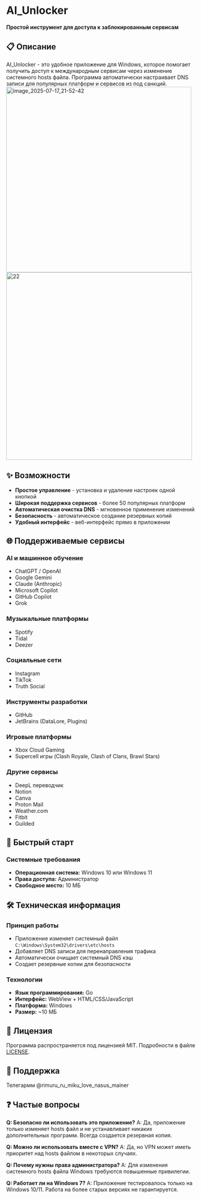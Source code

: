 
# AI_Unlocker

**Простой инструмент для доступа к заблокированным сервисам**

## 📋 Описание

AI_Unlocker - это удобное приложение для Windows, которое помогает получить доступ к международным сервисам через изменение системного hosts файла. Программа автоматически настраивает DNS записи для популярных платформ и сервисов из под санкций.
<img width="493" height="493" alt="image_2025-07-17_21-52-42" src="https://github.com/user-attachments/assets/3c82d7e3-6dc1-4123-a71f-7eee0035a110" />
<img width="495" height="498" alt="22" src="https://github.com/user-attachments/assets/8c8e874a-667e-45c3-9f57-81590b334c04" />

## ✨ Возможности

- **Простое управление** - установка и удаление настроек одной кнопкой
- **Широкая поддержка сервисов** - более 50 популярных платформ
- **Автоматическая очистка DNS** - мгновенное применение изменений
- **Безопасность** - автоматическое создание резервных копий
- **Удобный интерфейс** - веб-интерфейс прямо в приложении


## 🌐 Поддерживаемые сервисы

### AI и машинное обучение

- ChatGPT / OpenAI
- Google Gemini
- Claude (Anthropic)
- Microsoft Copilot
- GitHub Copilot
- Grok


### Музыкальные платформы

- Spotify
- Tidal
- Deezer


### Социальные сети

- Instagram
- TikTok
- Truth Social


### Инструменты разработки

- GitHub
- JetBrains (DataLore, Plugins)


### Игровые платформы

- Xbox Cloud Gaming
- Supercell игры (Clash Royale, Clash of Clans, Brawl Stars)


### Другие сервисы

- DeepL переводчик
- Notion
- Canva
- Proton Mail
- Weather.com
- Fitbit
- Guilded


## 🚀 Быстрый старт

### Системные требования

- **Операционная система:** Windows 10 или Windows 11
- **Права доступа:** Администратор
- **Свободное место:** 10 МБ

## 🛠 Техническая информация

### Принцип работы

- Приложение изменяет системный файл `C:\Windows\System32\drivers\etc\hosts`
- Добавляет DNS записи для перенаправления трафика
- Автоматически очищает системный DNS кэш
- Создает резервные копии для безопасности


### Технологии

- **Язык программирования:** Go
- **Интерфейс:** WebView + HTML/CSS/JavaScript
- **Платформа:** Windows
- **Размер:** ~10 МБ


## 📝 Лицензия

Программа распространяется под лицензией MIT. Подробности в файле [LICENSE](LICENSE).

## 🤝 Поддержка
Телегармм @rimuru_ru_miku_love_nasus_mainer

## ❓ Частые вопросы

**Q: Безопасно ли использовать это приложение?**
A: Да, приложение только изменяет hosts файл и не устанавливает никаких дополнительных программ. Всегда создается резервная копия.

**Q: Можно ли использовать вместе с VPN?**
A: Да, но VPN может иметь приоритет над hosts файлом в некоторых случаях.

**Q: Почему нужны права администратора?**
A: Для изменения системного hosts файла Windows требуются повышенные привилегии.

**Q: Работает ли на Windows 7?**
A: Приложение тестировалось только на Windows 10/11. Работа на более старых версиях не гарантируется.
